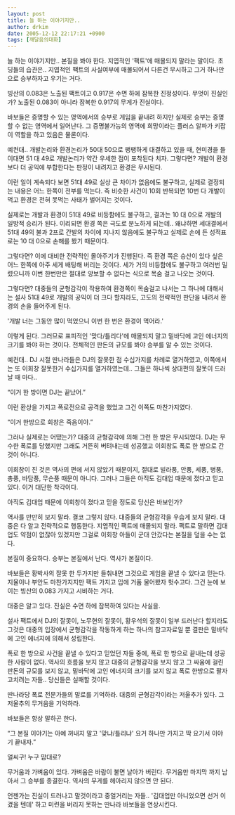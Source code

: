 ```yaml
---
layout: post
title: 늘 하는 이야기지만..
author: drkim
date: 2005-12-12 22:17:21 +0900
tags: [깨달음의대화]
---
```


  
늘 하는 이야기지만.. 본질을 봐야 한다. 지엽적인 '팩트'에 매몰되지 말라는 말이다. 초딩들의 습관은.. 지엽적인 팩트의 사실여부에 매몰되어서 다른건 무시하고 그거 하나만으로 승부하자고 우기는 거다. 
  

  
빙산의 0.083은 노출된 팩트이고 0.917은 수면 하에 잠복한 진정성이다. 무엇이 진실인가? 노출된 0.083이 아니라 잠복한 0.917의 무게가 진실이다. 
  

  
바보들은 증명할 수 있는 영역에서의 승부로 게임을 끝내려 하지만 실제로 승부는 증명할 수 없는 영역에서 일어난다. 그 증명불가능의 영역에 희망이라는 플러스 알파가 키잡이 역할을 하고 있음은 물론이다. 
  

  
예컨대.. 개발논리와 환경논리가 50대 50으로 팽팽하게 대결하고 있을 때, 현미경을 들이대면 51 대 49로 개발논리가 약간 우세한 점이 포착된다 치자. 그렇다면? 개발이 환경보다 더 공익에 부합한다는 판정이 내려지고 환경은 무시된다.
  

  
이런 일이 계속되다 보면 51대 49로 실상 큰 차이가 없음에도 불구하고, 실제로 결정되는 내용은 어느 한쪽이 전부를 먹는다. 즉 비슷한 사건이 10회 반복되면 10번 다 개발이 먹고 환경은 전혀 못먹는 사태가 벌어지는 것이다. 
  

  
실제로는 개발과 환경이 51대 49로 비등함에도 불구하고, 결과는 10 대 0으로 개발의 일방적 승리가 된다. 이리되면 환경 쪽은 극도로 분노하게 되는데.. 왜냐하면 세대결에서 51대 49의 불과 2프로 간발의 차이에 지나지 않음에도 불구하고 실제로 손에 든 성적표로는 10 대 0으로 손해를 봤기 때문이다. 
  

  
그렇다면? 이에 대비한 전략적인 몰아주기가 진행된다. 즉 환경 쪽은 승산이 있다 싶은 어느 한쪽에 아주 세게 배팅해 버리는 것이다. 세가 거의 비등함에도 불구하고 여러번 밀렸으니까 이번 한번만은 절대로 양보할 수 없다는 식으로 목숨 걸고 나오는 것이다.
  

  
그렇다면? 대중들의 균형감각이 작용하여 환경쪽이 목숨걸고 나서는 그 하나에 대해서는 설사 51대 49로 개발의 공익이 더 크다 할지라도, 고도의 전략적인 판단을 내려서 환경의 손을 들어주게 된다. 
  

  
'개발 너는 그동안 많이 먹었으니 이번 한 번은 환경이 먹어라.' 
  

  
이렇게 된다. 그러므로 표피적인 '맞다/틀리다'에 매몰되지 말고 밑바닥에 고인 에너지의 크기를 봐야 하는 것이다. 전체적인 판돈의 규모를 봐야 승부를 알 수 있는 것이다. 
  

  
예컨대.. DJ 시절 딴나라들은 DJ의 잘못한 점 수십가지를 차례로 열거하였고, 이쪽에서는 또 이회창 잘못한거 수십가지를 열거하였는데.. 그들은 하나씩 상대편의 잘못이 드러날 때 마다.. 
  

  
“이거 한 방이면 DJ는 끝났어.”
  

  
이런 환상을 가지고 폭로전으로 공격을 했었고 그건 이쪽도 마찬가지였다. 
  

  
“이거 한방으로 회창은 죽음이야.”
  

  
그러나 실제로는 어땠는가? 대중의 균형감각에 의해 그런 한 방은 무시되었다. DJ는 무수한 폭로를 당했지만 그래도 거뜬히 버텨내는데 성공했고 이회창도 폭로 한 방으로 간 것이 아니다. 
  

  
이회창이 진 것은 역사의 편에 서지 않았기 때문이지, 절대로 빌라풍, 안풍, 세풍, 병풍, 총풍, 바담풍, 무슨풍 때문이 아니다. 그러나 그들은 아직도 김대업 때문에 졌다고 믿고 있다. 이거 대단한 착각이다. 
  

  
아직도 김대업 때문에 이회창이 졌다고 믿을 정도로 당신은 바보인가? 
  

  
역사를 만만히 보지 말라. 결코 그렇지 않다. 대중들의 균형감각을 우습게 보지 말라. 대중은 다 알고 전략적으로 행동한다. 지엽적인 팩트에 매몰되지 말라. 팩트로 말하면 김대업도 약점이 없잖아 있겠지만 그걸로 이회창 아들이 군대 안갔다는 본질을 덮을 수는 없다. 
  

  
본질이 중요하다. 승부는 본질에서 난다. 역사가 본질이다. 
  

  
바보들은 황박사의 잘못 한 두가지만 들춰내면 그것으로 게임을 끝낼 수 있다고 믿는다. 지율이나 부안도 마찬가지지만 팩트 가지고 입에 거품 물어봤자 헛수고다. 그건 눈에 보이는 빙산의 0.083 가지고 시비하는 거다. 
  

  
대중은 알고 있다. 진실은 수면 하에 잠복하여 있다는 사실을.
  

  
설사 팩트에서 DJ의 잘못이, 노무현의 잘못이, 황우석의 잘못이 일부 드러난다 할지라도 그것은 대중의 입장에서 균형감각을 작동하게 하는 하나의 참고자료일 뿐 결판은 밑바닥에 고인 에너지에 의해서 성립한다. 
  

  
폭로 한 방으로 사건을 끝낼 수 있다고 믿었던 자들 중에, 폭로 한 방으로 끝내는데 성공한 사람이 없다. 역사의 흐름을 보지 않고 대중의 균형감각을 보지 않고 그 싸움에 걸린 판돈의 규모를 보지 않고, 밑바닥에 고인 에너지의 크기를 보지 않고 폭로 한방으로 팔자 고치려는 자들.. 당신들은 실패할 것이다. 
  

  
딴나라당 폭로 전문가들의 말로를 기억하라. 대중의 균형감각이라는 저울추가 있다. 그 저울추의 무거움을 기억하라. 
  

  
바보들은 항상 말하곤 한다. 
  

  
“그 본질 이야기는 아예 꺼내지 말고 '맞냐/틀리냐' 요거 하나만 가지고 딱 요기서 이야기 끝내자.”
  

  
얼씨구! 누구 맘대로?
  

  
무거움과 가벼움이 있다. 가벼움은 바람이 불면 날아가 버린다. 무거움만 마지막 까지 남아서 그 승부를 종결한다. 역사의 무게를 헤아리지 않으면 안 된다. 
  

  
언젠가는 진실이 드러나고 말것이라고 중얼거리는 자들.. '김대업만 아니었으면 선거 이겼을 텐데' 하고 미련을 버리지 못하는 딴나라 바보들을 연상시킨다.